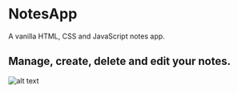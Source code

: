 # NotesApp
A vanilla HTML, CSS and JavaScript notes app.
## Manage, create, delete and edit your notes.
![alt text](http://url/to/img.png)

